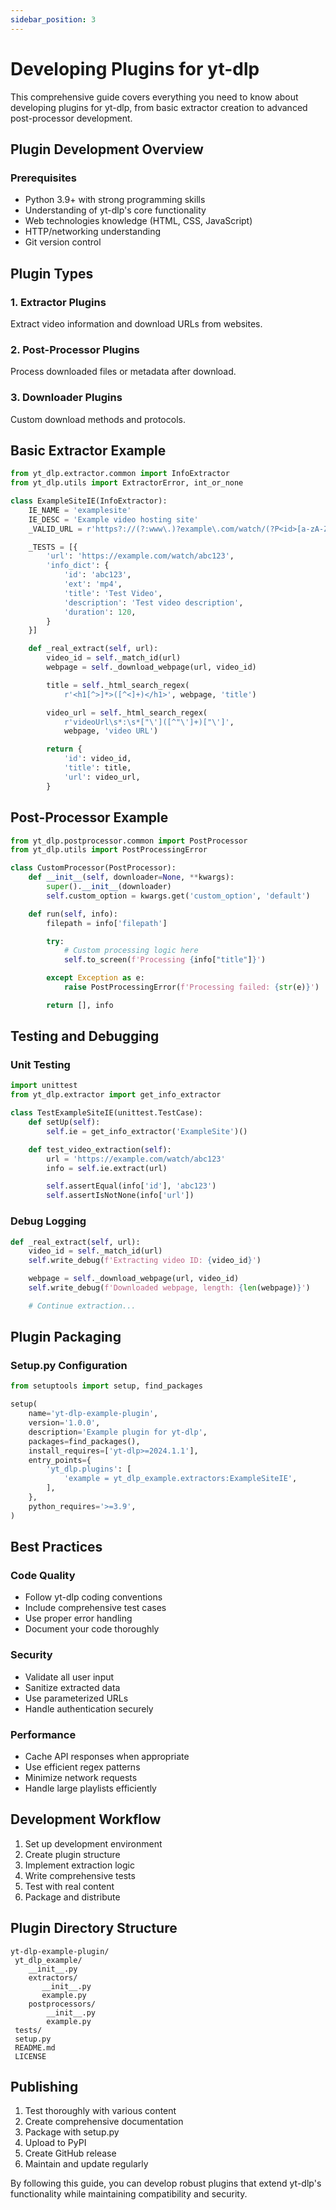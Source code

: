```yaml
---
sidebar_position: 3
---
```


# Developing Plugins for yt-dlp

This comprehensive guide covers everything you need to know about developing plugins for yt-dlp, from basic extractor creation to advanced post-processor development.

## Plugin Development Overview

### Prerequisites

- Python 3.9+ with strong programming skills
- Understanding of yt-dlp's core functionality
- Web technologies knowledge (HTML, CSS, JavaScript)
- HTTP/networking understanding
- Git version control

## Plugin Types

### 1. Extractor Plugins

Extract video information and download URLs from websites.

### 2. Post-Processor Plugins

Process downloaded files or metadata after download.

### 3. Downloader Plugins

Custom download methods and protocols.

## Basic Extractor Example

```python
from yt_dlp.extractor.common import InfoExtractor
from yt_dlp.utils import ExtractorError, int_or_none

class ExampleSiteIE(InfoExtractor):
    IE_NAME = 'examplesite'
    IE_DESC = 'Example video hosting site'
    _VALID_URL = r'https?://(?:www\.)?example\.com/watch/(?P<id>[a-zA-Z0-9]+)'

    _TESTS = [{
        'url': 'https://example.com/watch/abc123',
        'info_dict': {
            'id': 'abc123',
            'ext': 'mp4',
            'title': 'Test Video',
            'description': 'Test video description',
            'duration': 120,
        }
    }]

    def _real_extract(self, url):
        video_id = self._match_id(url)
        webpage = self._download_webpage(url, video_id)

        title = self._html_search_regex(
            r'<h1[^>]*>([^<]+)</h1>', webpage, 'title')

        video_url = self._html_search_regex(
            r'videoUrl\s*:\s*["\']([^"\']+)["\']',
            webpage, 'video URL')

        return {
            'id': video_id,
            'title': title,
            'url': video_url,
        }
```

## Post-Processor Example

```python
from yt_dlp.postprocessor.common import PostProcessor
from yt_dlp.utils import PostProcessingError

class CustomProcessor(PostProcessor):
    def __init__(self, downloader=None, **kwargs):
        super().__init__(downloader)
        self.custom_option = kwargs.get('custom_option', 'default')

    def run(self, info):
        filepath = info['filepath']

        try:
            # Custom processing logic here
            self.to_screen(f'Processing {info["title"]}')

        except Exception as e:
            raise PostProcessingError(f'Processing failed: {str(e)}')

        return [], info
```

## Testing and Debugging

### Unit Testing

```python
import unittest
from yt_dlp.extractor import get_info_extractor

class TestExampleSiteIE(unittest.TestCase):
    def setUp(self):
        self.ie = get_info_extractor('ExampleSite')()

    def test_video_extraction(self):
        url = 'https://example.com/watch/abc123'
        info = self.ie.extract(url)

        self.assertEqual(info['id'], 'abc123')
        self.assertIsNotNone(info['url'])
```

### Debug Logging

```python
def _real_extract(self, url):
    video_id = self._match_id(url)
    self.write_debug(f'Extracting video ID: {video_id}')

    webpage = self._download_webpage(url, video_id)
    self.write_debug(f'Downloaded webpage, length: {len(webpage)}')

    # Continue extraction...
```

## Plugin Packaging

### Setup.py Configuration

```python
from setuptools import setup, find_packages

setup(
    name='yt-dlp-example-plugin',
    version='1.0.0',
    description='Example plugin for yt-dlp',
    packages=find_packages(),
    install_requires=['yt-dlp>=2024.1.1'],
    entry_points={
        'yt_dlp.plugins': [
            'example = yt_dlp_example.extractors:ExampleSiteIE',
        ],
    },
    python_requires='>=3.9',
)
```

## Best Practices

### Code Quality

- Follow yt-dlp coding conventions
- Include comprehensive test cases
- Use proper error handling
- Document your code thoroughly

### Security

- Validate all user input
- Sanitize extracted data
- Use parameterized URLs
- Handle authentication securely

### Performance

- Cache API responses when appropriate
- Use efficient regex patterns
- Minimize network requests
- Handle large playlists efficiently

## Development Workflow

1. Set up development environment
2. Create plugin structure
3. Implement extraction logic
4. Write comprehensive tests
5. Test with real content
6. Package and distribute

## Plugin Directory Structure

```
yt-dlp-example-plugin/
 yt_dlp_example/
    __init__.py
    extractors/
       __init__.py
       example.py
    postprocessors/
        __init__.py
        example.py
 tests/
 setup.py
 README.md
 LICENSE
```

## Publishing

1. Test thoroughly with various content
2. Create comprehensive documentation
3. Package with setup.py
4. Upload to PyPI
5. Create GitHub release
6. Maintain and update regularly

By following this guide, you can develop robust plugins that extend yt-dlp's functionality while maintaining compatibility and security.

